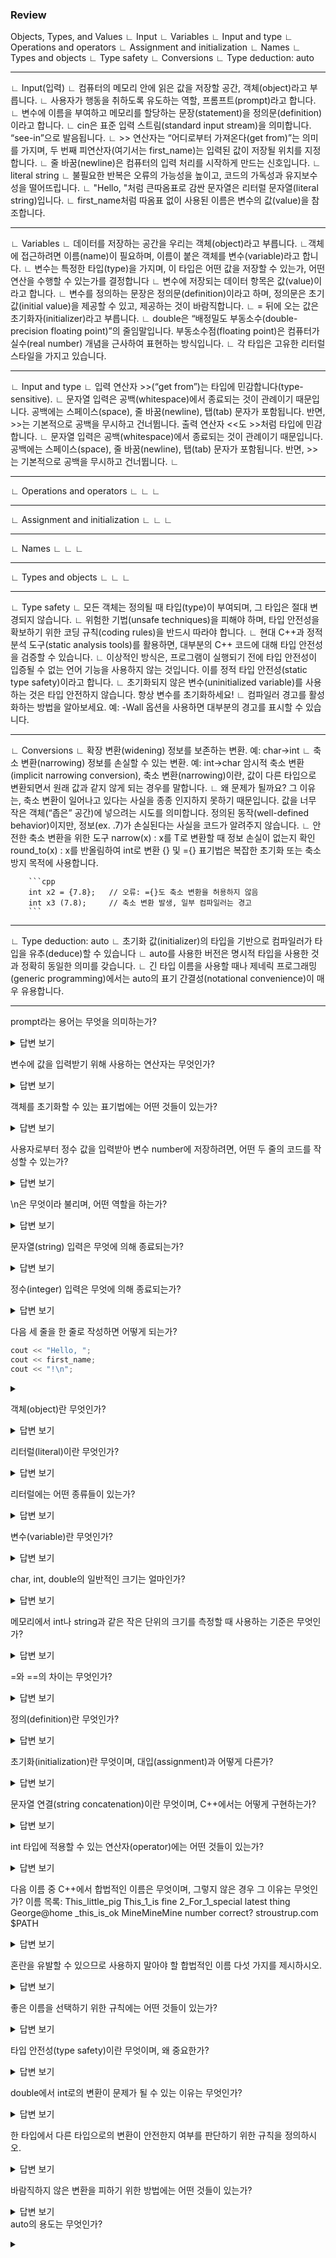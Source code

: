 ﻿### Review

Objects, Types, and Values
 ∟ Input
 ∟ Variables
 ∟ Input and type
 ∟ Operations and operators
 ∟ Assignment and initialization
 ∟ Names
 ∟ Types and objects
 ∟ Type safety
 ∟ Conversions
 ∟ Type deduction: auto

----------------------------------------------------------------------
 ∟ Input(입력)
	∟ 컴퓨터의 메모리 안에 읽은 값을 저장할 공간, 객체(object)라고 부릅니다.
	∟ 사용자가 행동을 취하도록 유도하는 역할, 프롬프트(prompt)라고 합니다.
	∟ 변수에 이름을 부여하고 메모리를 할당하는 문장(statement)을 정의문(definition)이라고 합니다.
	∟ cin은 표준 입력 스트림(standard input stream)을 의미합니다. “see-in”으로 발음됩니다.
	∟ >> 연산자는 “어디로부터 가져온다(get from)”는 의미를 가지며, 
	두 번째 피연산자(여기서는 first_name)는 입력된 값이 저장될 위치를 지정합니다.
	∟ 줄 바꿈(newline)은 컴퓨터의 입력 처리를 시작하게 만드는 신호입니다. 
	∟ literal string
	∟ 불필요한 반복은 오류의 가능성을 높이고, 코드의 가독성과 유지보수성을 떨어뜨립니다.
	∟ "Hello, "처럼 큰따옴표로 감싼 문자열은 리터럴 문자열(literal string)입니다. 
	∟ first_name처럼 따옴표 없이 사용된 이름은 변수의 값(value)을 참조합니다.

----------------------------------------------------------------------
 ∟ Variables
	∟ 데이터를 저장하는 공간을 우리는 객체(object)라고 부릅니다.
										∟객체에 접근하려면 이름(name)이 필요하며, 
										이름이 붙은 객체를 변수(variable)라고 합니다.
	∟ 변수는 특정한 타입(type)을 가지며,	이 타입은 어떤 값을 저장할 수 있는가,
										어떤 연산을 수행할 수 있는가를 결정합니다
	∟ 변수에 저장되는 데이터 항목은 값(value)이라고 합니다.
	∟ 변수를 정의하는 문장은 정의문(definition)이라고 하며, 
	  정의문은 초기값(initial value)을 제공할 수 있고, 제공하는 것이 바람직합니다.
	∟ = 뒤에 오는 값은 초기화자(initializer)라고 부릅니다.
	∟ double은 “배정밀도 부동소수(double-precision floating point)”의 줄임말입니다.
	부동소수점(floating point)은 컴퓨터가 실수(real number) 개념을 근사하여 표현하는 방식입니다.
	∟ 각 타입은 고유한 리터럴 스타일을 가지고 있습니다.

----------------------------------------------------------------------
 ∟ Input and type
	∟ 입력 연산자 >>(“get from”)는 타입에 민감합니다(type-sensitive). 
	∟ 문자열 입력은 공백(whitespace)에서 종료되는 것이 관례이기 때문입니다. 
	공백에는 스페이스(space), 줄 바꿈(newline), 탭(tab) 문자가 포함됩니다. 
	반면, >>는 기본적으로 공백을 무시하고 건너뜁니다. 출력 연산자 <<도 >>처럼 타입에 민감합니다.
	∟ 문자열 입력은 공백(whitespace)에서 종료되는 것이 관례이기 때문입니다. 
	공백에는 스페이스(space), 줄 바꿈(newline), 탭(tab) 문자가 포함됩니다. 
	반면, >>는 기본적으로 공백을 무시하고 건너뜁니다. 
	∟

----------------------------------------------------------------------
 ∟ Operations and operators
	∟
	∟
	∟

----------------------------------------------------------------------
 ∟ Assignment and initialization
	∟
	∟
	∟

----------------------------------------------------------------------
 ∟ Names
	∟
	∟
	∟

----------------------------------------------------------------------
 ∟ Types and objects
	∟
	∟
	∟

----------------------------------------------------------------------
 ∟ Type safety
	∟ 모든 객체는 정의될 때 타입(type)이 부여되며, 그 타입은 절대 변경되지 않습니다.
	∟ 위험한 기법(unsafe techniques)을 피해야 하며, 
	타입 안전성을 확보하기 위한 코딩 규칙(coding rules)을 반드시 따라야 합니다.
	∟ 현대 C++과 정적 분석 도구(static analysis tools)를 활용하면, 
	대부분의 C++ 코드에 대해 타입 안전성을 검증할 수 있습니다.
	∟ 이상적인 방식은, 프로그램이 실행되기 전에 타입 안전성이 
	입증될 수 없는 언어 기능을 사용하지 않는 것입니다. 
	이를 정적 타입 안전성(static type safety)이라고 합니다.
	∟ 초기화되지 않은 변수(uninitialized variable)를 사용하는 것은 타입 안전하지 않습니다.
	항상 변수를 초기화하세요!
	∟ 컴파일러 경고를 활성화하는 방법을 알아보세요. 
	예: -Wall 옵션을 사용하면 대부분의 경고를 표시할 수 있습니다.




----------------------------------------------------------------------
 ∟ Conversions
	∟ 확장 변환(widening) 정보를 보존하는 변환. 예: char->int
	∟ 축소 변환(narrowing) 정보를 손실할 수 있는 변환. 예: int->char
	암시적 축소 변환(implicit narrowing conversion), 축소 변환(narrowing)이란, 
	값이 다른 타입으로 변환되면서 원래 값과 같지 않게 되는 경우를 말합니다.
		∟ 왜 문제가 될까요?
		그 이유는, 축소 변환이 일어나고 있다는 사실을 종종 인지하지 못하기 때문입니다.
		값을 너무 작은 객체(“좁은” 공간)에 넣으려는 시도를 의미합니다.
		정의된 동작(well-defined behavior)이지만, 정보(ex. .7)가 손실된다는 사실을 코드가 알려주지 않습니다.
		∟ 안전한 축소 변환을 위한 도구
		narrow<T>(x) : x를 T로 변환할 때 정보 손실이 없는지 확인
		round_to<int>(x) : x를 반올림하여 int로 변환
		{} 및 ={} 표기법은 복잡한 초기화 또는 축소 방지 목적에 사용합니다.
		
		```cpp
		int x2 = {7.8};   // 오류: ={}도 축소 변환을 허용하지 않음
		int x3 (7.8);     // 축소 변환 발생, 일부 컴파일러는 경고
		```


----------------------------------------------------------------------
 ∟ Type deduction: auto
	∟ 초기화 값(initializer)의 타입을 기반으로 컴파일러가 타입을 유추(deduce)할 수 있습니다
	∟ auto를 사용한 버전은 명시적 타입을 사용한 것과 정확히 동일한 의미를 갖습니다. 
	∟ 긴 타입 이름을 사용할 때나 제네릭 프로그래밍(generic programming)에서는 
	auto의 표기 간결성(notational convenience)이 매우 유용합니다.

----------------------------------------------------------------------





prompt라는 용어는 무엇을 의미하는가?
<details><summary>답변 보기</summary>
프롬프트(prompt)는 사용자에게 입력을 요청하는 메시지입니다. 
예를 들어, 콘솔에서 값을 입력하라는 안내문으로 사용됩니다.
</details>

변수에 값을 입력받기 위해 사용하는 연산자는 무엇인가?
<details><summary>답변 보기</summary>
입력 연산자 `>>`를 사용합니다. 
<br>
예: `cin >> number;`
</details>

객체를 초기화할 수 있는 표기법에는 어떤 것들이 있는가?
<details><summary>답변 보기</summary>
1. 복사 초기화: `ClassName obj = value;`
<br>
2. 직접 초기화: `ClassName obj(value);`
<br>
3. 중괄호 초기화(C++11 이후): `ClassName obj{value};`
</details>

사용자로부터 정수 값을 입력받아 변수 number에 저장하려면, 어떤 두 줄의 코드를 작성할 수 있는가?
<details><summary>답변 보기</summary>
```cpp
int number;
cin >> number;

``
</details>

\n은 무엇이라 불리며, 어떤 역할을 하는가?
<details><summary>답변 보기</summary>
`\n`은 줄바꿈 문자(newline character)로, 
출력 시 다음 줄로 이동하게 합니다.
</details>

문자열(string) 입력은 무엇에 의해 종료되는가?
<details><summary>답변 보기</summary>
`cin`을 사용할 경우 공백(스페이스, 탭, 줄바꿈)에서 종료됩니다. 
`getline()`을 사용하면 줄바꿈 문자에서 종료됩니다.
</details>

정수(integer) 입력은 무엇에 의해 종료되는가?
<details><summary>답변 보기</summary>
공백 문자(스페이스, 탭, 줄바꿈) 또는 입력 스트림의 끝에서 종료됩니다.
</details>


다음 세 줄을 한 줄로 작성하면 어떻게 되는가?
```cpp
cout << "Hello, ";  
cout << first_name;  
cout << "!\n";
```  
<details><summary></summary>

</details>

객체(object)란 무엇인가?
<details><summary>답변 보기</summary>객체는 클래스의 인스턴스로, 
데이터와 기능(메서드)을 함께 포함하는 구조입니다.</details>

리터럴(literal)이란 무엇인가?
<details><summary>답변 보기</summary>리터럴은 코드에 직접 작성된 고정된 값입니다. 
예: `42`, `"Hello"`, `true`</details>

리터럴에는 어떤 종류들이 있는가?
<details><summary>답변 보기</summary>
- 정수 리터럴: `10`, `0xFF`
<br>
- 실수 리터럴: `3.14`, `2.0e5`
<br>
- 문자 리터럴: `'A'`
<br>
- 문자열 리터럴: `"Hello"`
<br>
- 불리언 리터럴: `true`, `false`
</details>

변수(variable)란 무엇인가?
<details><summary>답변 보기</summary>
변수는 값을 저장할 수 있는 이름이 있는 메모리 공간입니다.
</details>

char, int, double의 일반적인 크기는 얼마인가?
<details><summary>답변 보기</summary>
- `char`: 1 byte
<br>
- `int`: 4 bytes
<br>
- `double`: 8 bytes(시스템에 따라 다를 수 있음)
</details>

메모리에서 int나 string과 같은 작은 단위의 크기를 측정할 때 사용하는 기준은 무엇인가?
<details><summary>답변 보기</summary>
바이트(byte)를 기준으로 측정합니다.
</details>

=와 ==의 차이는 무엇인가?
<details><summary>답변 보기</summary>
- `=`: 대입 연산자 (값을 변수에 저장)
<br>
- `==`: 비교 연산자 (두 값이 같은지 비교)
</details>

정의(definition)란 무엇인가?
<details><summary>답변 보기</summary>
정의는 변수나 함수의 실제 메모리 공간을 생성하는 선언입니다.
</details>

초기화(initialization)란 무엇이며, 대입(assignment)과 어떻게 다른가?
<details><summary>답변 보기</summary>
- 초기화: 변수 선언과 동시에 값을 설정
<br>
- 대입: 이미 선언된 변수에 값을 다시 설정
<br>
예: 
<br>
`int x = 5;` (초기화),
<br>
`x = 10;` (대입)
</details>

문자열 연결(string concatenation)이란 무엇이며, C++에서는 어떻게 구현하는가?
<details><summary>답변 보기</summary>
문자열 연결은 두 문자열을 이어붙이는 작업입니다. 
C++에서는 `+` 연산자를 사용합니다. 
<br>
예: 
<br>
`"Hello, " + name`
</details>

int 타입에 적용할 수 있는 연산자(operator)에는 어떤 것들이 있는가?
<details><summary>답변 보기</summary>
- 산술 연산자: `+`, `-`, `*`, `/`, `%`
<br>
- 비교 연산자: `==`, `!=`, `<`, `>`, `<=`, `>=`
<br>
- 대입 연산자: `=`, `+=`, `-=`, `*=`, `/=`, `%=`
<br>
- 증감 연산자: `++`, `--`
</details>


다음 이름 중 C++에서 합법적인 이름은 무엇이며, 그렇지 않은 경우 그 이유는 무엇인가?
이름 목록:
This_little_pig
This_1_is
fine
2_For_1_special
latest thing
George@home
_this_is_ok
MineMineMine
number
correct?
stroustrup.com
$PATH
<details><summary>답변 보기</summary>
합법적인 이름:
<br>
- `This_little_pig`
<br>
- `This_1_is`
<br>
- `fine`
<br>
- `_this_is_ok`
<br>
- `MineMineMine`
<br>
- `number`
<br>
<br>
불법 또는 권장되지 않는 이름:
<br>
- 2_For_1_special: 숫자로 시작함
<br>
- latest thing: 공백 포함
<br>
- George@home: 특수문자 @ 포함
<br>
- correct?: 특수문자 ? 포함
<br>
- stroustrup.com: . 포함
<br>
- $PATH: $는 일부 환경에서 특별한 의미를 가짐
</details>


혼란을 유발할 수 있으므로 사용하지 말아야 할 합법적인 이름 다섯 가지를 제시하시오.
<details><summary>답변 보기</summary>
1. `O0` (숫자 0과 대문자 O 혼동 가능)
<br>
2. `l1` (소문자 l과 숫자 1 혼동 가능)
<br>
3. `temp` (의미가 모호함)
<br>
4. `data` (너무 일반적)
<br>
5. `value` (의미가 불분명함)</details>

좋은 이름을 선택하기 위한 규칙에는 어떤 것들이 있는가?
<details><summary>답변 보기</summary>
- 의미 있는 이름 사용- 일관된 스타일 유지 (예: camelCase 또는 snake_case)
<br>
- 약어 지양- 너무 짧거나 너무 긴 이름 피하기
<br>
- 숫자나 특수문자 사용 자제
</details>

타입 안전성(type safety)이란 무엇이며, 왜 중요한가?
<details><summary>답변 보기</summary>
타입 안전성은 변수나 함수가 예상된 타입으로만 동작하도록 보장하는 개념입니다. 
잘못된 타입 사용을 방지하여 오류를 줄이고 안정성을 높입니다.
</details>

double에서 int로의 변환이 문제가 될 수 있는 이유는 무엇인가?
<details><summary>답변 보기</summary>
소수점 이하가 잘려나가며, 데이터 손실이 발생할 수 있습니다. 
<br>
예: 
<br>
`3.9` → `3`
</details>

한 타입에서 다른 타입으로의 변환이 안전한지 여부를 판단하기 위한 규칙을 정의하시오.
<details><summary>답변 보기</summary>
- 데이터 손실이 없는가?- 변환 후 의미가 유지되는가?
<br>
- 암시적 변환이 가능한가?- 컴파일러 경고 또는 오류가 발생하지 않는가?
</details>

바람직하지 않은 변환을 피하기 위한 방법에는 어떤 것들이 있는가?
<details><summary>답변 보기</summary>
- 명시적 형 변환 사용 (`static_cast`)
<br>
- 타입 체크 강화- 경고 메시지 확인- auto 사용 시 주의
</details


auto의 용도는 무엇인가?
<details><summary></summary>
auto는 C++에서 변수의 타입을 자동으로 추론해주는 키워드입니다. 
컴파일러가 변수에 대입된 값을 보고 적절한 타입을 결정해줍니다.
<br>
주요 용도
<br>
- 복잡한 타입을 간단하게 표현할 수 있음
<br>
- 반복문이나 템플릿 코드에서 가독성 향상
<br>
- 타입 변경 시 코드 수정 최소화
</details>
